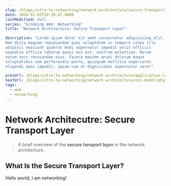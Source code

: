 ```yaml
---
slug: /blogs/intro-to-networking/network-architecture/secure-transport-layer
date: 2024-01-03T20:39:47-0600
lastModified: null
series: "Grokking Web: Networking"
title: "Network Architecture: Secure Transport Layer"

description: "Lorem ipsum dolor sit amet consectetur adipisicing elit. 
Rem dicta magnam repudiandae quos voluptatem in tempore culpa illo 
adipisci nesciunt quaerat modi aspernatur impedit velit officiis 
expedita officia laborum quasi eos est, nostrum molestiae. Rerum 
earum vero recusandae eius. Facere maxime animi dolorum eaque 
voluptatibus nam perferendis porro, quisquam mollitia asperiores 
eligendi quos impedit, ipsam cum et dignissimos aspernatur vero?"

prevUrl: /blogs/intro-to-networking/network-architecture/application-layer
nextUrl: /blogs/intro-to-networking/network-architecture/osi-model/physical-layer
tags:
  - web
  - networking
---
```


# Network Architecutre: Secure Transport Layer
> A brief overivew of the **secure tansport layer** in the
> network architecture.

## What Is the Secure Transport Layer?
Hello world, I am networking!